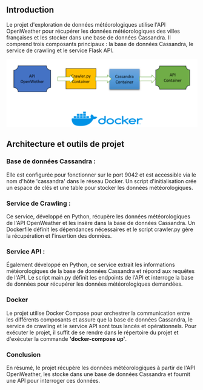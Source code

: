 
 ## Introduction 
Le projet d'exploration de données météorologiques utilise l'API OpenWeather pour récupérer les données météorologiques des villes françaises et les stocker dans une base de données Cassandra. Il comprend trois composants principaux : la base de données Cassandra, le service de crawling et le service Flask API.


![HomeView](images/architecture.PNG)

## Architecture et outils de projet 

### Base de données Cassandra : 
Elle est configurée pour fonctionner sur le port 9042 et est accessible via le nom d'hôte 'cassandra' dans le réseau Docker. Un script d'initialisation crée un espace de clés et une table pour stocker les données météorologiques.

### Service de Crawling : 
Ce service, développé en Python, récupère les données météorologiques de l'API OpenWeather et les insère dans la base de données Cassandra. Un Dockerfile définit les dépendances nécessaires et le script crawler.py gère la récupération et l'insertion des données.

### Service API : 
Également développé en Python, ce service extrait les informations météorologiques de la base de données Cassandra et répond aux requêtes de l'API. Le script main.py définit les endpoints de l'API et interroge la base de données pour récupérer les données météorologiques demandées.

### Docker
Le projet utilise Docker Compose pour orchestrer la communication entre les différents composants et assure que la base de données Cassandra, le service de crawling et le service API sont tous lancés et opérationnels. Pour exécuter le projet, il suffit de se rendre dans le répertoire du projet et d'exécuter la commande **'docker-compose up'**.



### Conclusion 

En résumé, le projet récupère les données météorologiques à partir de l'API OpenWeather, les stocke dans une base de données Cassandra et fournit une API pour interroger ces données.
































